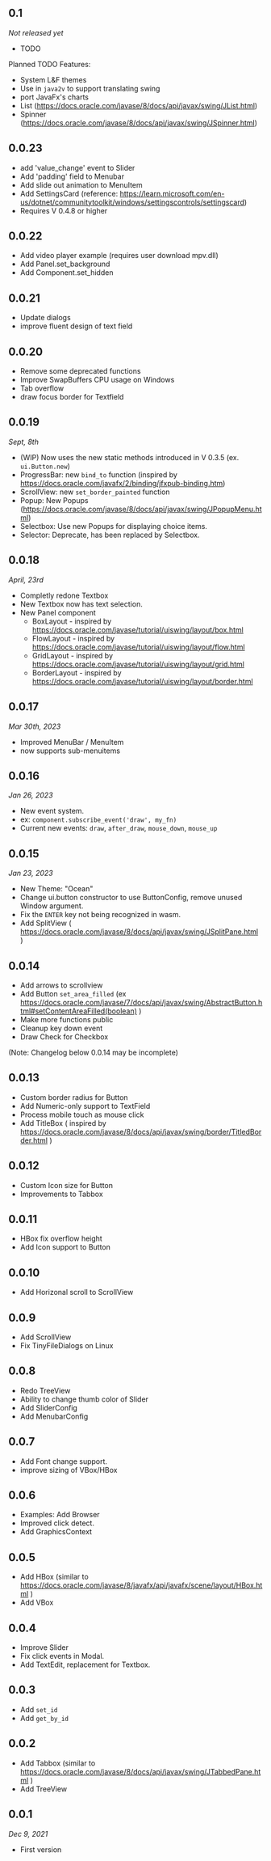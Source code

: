## 0.1
*Not released yet*
- TODO

Planned TODO Features:
- System L&F themes
- Use in `java2v` to support translating swing
- port JavaFx's charts
- List (https://docs.oracle.com/javase/8/docs/api/javax/swing/JList.html)
- Spinner (https://docs.oracle.com/javase/8/docs/api/javax/swing/JSpinner.html)

## 0.0.23
- add 'value_change' event to Slider
- Add 'padding' field to Menubar
- Add slide out animation to MenuItem
- Add SettingsCard (reference: https://learn.microsoft.com/en-us/dotnet/communitytoolkit/windows/settingscontrols/settingscard)
- Requires V 0.4.8 or higher

## 0.0.22
- Add video player example (requires user download mpv.dll)
- Add Panel.set_background
- Add Component.set_hidden

## 0.0.21
- Update dialogs
- improve fluent design of text field

## 0.0.20
- Remove some deprecated functions
- Improve SwapBuffers CPU usage on Windows
- Tab overflow
- draw focus border for Textfield

## 0.0.19
*Sept, 8th*
- (WIP) Now uses the new static methods introduced in V 0.3.5 (ex. `ui.Button.new`)
- ProgressBar: new `bind_to` function (inspired by https://docs.oracle.com/javafx/2/binding/jfxpub-binding.htm)
- ScrollView: new `set_border_painted` function
- Popup: New Popups (https://docs.oracle.com/javase/8/docs/api/javax/swing/JPopupMenu.html)
- Selectbox: Use new Popups for displaying choice items.
- Selector: Deprecate, has been replaced by Selectbox.

## 0.0.18
*April, 23rd*
- Completly redone Textbox
- New Textbox now has text selection.
- New Panel component
	- BoxLayout -  inspired by https://docs.oracle.com/javase/tutorial/uiswing/layout/box.html
	- FlowLayout - inspired by https://docs.oracle.com/javase/tutorial/uiswing/layout/flow.html
	- GridLayout - inspired by https://docs.oracle.com/javase/tutorial/uiswing/layout/grid.html
	- BorderLayout - inspired by https://docs.oracle.com/javase/tutorial/uiswing/layout/border.html

## 0.0.17
*Mar 30th, 2023*
- Improved MenuBar / MenuItem
- now supports sub-menuitems

## 0.0.16
*Jan 26, 2023*
- New event system.
- ex: `component.subscribe_event('draw', my_fn)`
- Current new events: `draw`, `after_draw`, `mouse_down`, `mouse_up`

## 0.0.15
*Jan 23, 2023*
- New Theme: "Ocean"
- Change ui.button constructor to use ButtonConfig, remove unused Window argument.
- Fix the `ENTER` key not being recognized in wasm.
- Add SplitView ( https://docs.oracle.com/javase/8/docs/api/javax/swing/JSplitPane.html )

## 0.0.14
- Add arrows to scrollview
- Add Button `set_area_filled` (ex https://docs.oracle.com/javase/7/docs/api/javax/swing/AbstractButton.html#setContentAreaFilled(boolean) )
- Make more functions public
- Cleanup key down event
- Draw Check for Checkbox

(Note: Changelog below 0.0.14 may be incomplete)

## 0.0.13
- Custom border radius for Button 
- Add Numeric-only support to TextField
- Process mobile touch as mouse click
- Add TitleBox ( inspired by https://docs.oracle.com/javase/8/docs/api/javax/swing/border/TitledBorder.html )

## 0.0.12
- Custom Icon size for Button
- Improvements to Tabbox

## 0.0.11
- HBox fix overflow height
- Add Icon support to Button

## 0.0.10
- Add Horizonal scroll to ScrollView

## 0.0.9
- Add ScrollView
- Fix TinyFileDialogs on Linux

## 0.0.8
- Redo TreeView
- Ability to change thumb color of Slider
- Add SliderConfig
- Add MenubarConfig

## 0.0.7
- Add Font change support.
- improve sizing of VBox/HBox

## 0.0.6
- Examples: Add Browser
- Improved click detect.
- Add GraphicsContext

## 0.0.5
- Add HBox (similar to https://docs.oracle.com/javase/8/javafx/api/javafx/scene/layout/HBox.html )
- Add VBox

## 0.0.4
- Improve Slider
- Fix click events in Modal.
- Add TextEdit, replacement for Textbox.

## 0.0.3
- Add `set_id`
- Add `get_by_id`

## 0.0.2
- Add Tabbox (similar to https://docs.oracle.com/javase/8/docs/api/javax/swing/JTabbedPane.html ) 
- Add TreeView

## 0.0.1
*Dec 9, 2021*
- First version